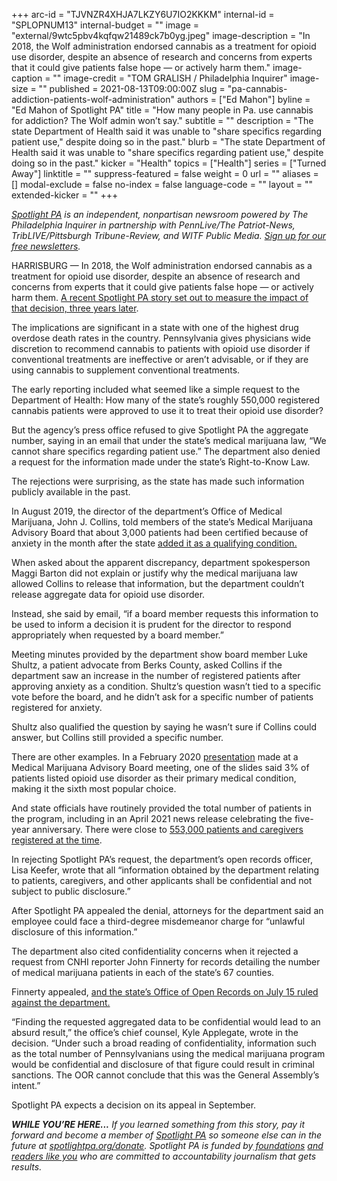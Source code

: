 +++
arc-id = "TJVNZR4XHJA7LKZY6U7IO2KKKM"
internal-id = "SPLOPNUM13"
internal-budget = ""
image = "external/9wtc5pbv4kqfqw21489ck7b0yg.jpeg"
image-description = "In 2018, the Wolf administration endorsed cannabis as a treatment for opioid use disorder, despite an absence of research and concerns from experts that it could give patients false hope — or actively harm them."
image-caption = ""
image-credit = "TOM GRALISH / Philadelphia Inquirer"
image-size = ""
published = 2021-08-13T09:00:00Z
slug = "pa-cannabis-addiction-patients-wolf-administration"
authors = ["Ed Mahon"]
byline = "Ed Mahon of Spotlight PA"
title = "How many people in Pa. use cannabis for addiction? The Wolf admin won’t say."
subtitle = ""
description = "The state Department of Health said it was unable to \"share specifics regarding patient use,\" despite doing so in the past."
blurb = "The state Department of Health said it was unable to \"share specifics regarding patient use,\" despite doing so in the past."
kicker = "Health"
topics = ["Health"]
series = ["Turned Away"]
linktitle = ""
suppress-featured = false
weight = 0
url = ""
aliases = []
modal-exclude = false
no-index = false
language-code = ""
layout = ""
extended-kicker = ""
+++

<a href="https://www.spotlightpa.org/"><i>Spotlight PA</i></a><i> is an independent, nonpartisan newsroom powered by The Philadelphia Inquirer in partnership with PennLive/The Patriot-News, TribLIVE/Pittsburgh Tribune-Review, and WITF Public Media. </i><a href="https://www.spotlightpa.org/newsletters"><i>Sign up for our free newsletters</i></a><i>.</i>

HARRISBURG —&nbsp;In 2018, the Wolf administration endorsed cannabis as a treatment for opioid use disorder, despite an absence of research and concerns from experts that it could give patients false hope — or actively harm them. <a href="https://www.spotlightpa.org/news/2021/08/pa-opioid-addiction-medical-marijuana-research/" target="_blank">A recent Spotlight PA story set out to measure the impact of that decision, three years later</a>.

The implications are significant in a state with one of the highest drug overdose death rates in the country. Pennsylvania gives physicians wide discretion to recommend cannabis to patients with opioid use disorder if conventional treatments are ineffective or aren’t advisable, or if they are using cannabis to supplement conventional treatments.

The early reporting included what seemed like a simple request to the Department of Health: How many of the state’s roughly 550,000 registered cannabis patients were approved to use it to treat their opioid use disorder?

<script src="https://www.spotlightpa.org/embed.js" async></script><div data-spl-embed-version="1" data-spl-src="https://www.spotlightpa.org/embeds/newsletter/"></div>

But the agency’s press office refused to give Spotlight PA the aggregate number, saying in an email that under the state’s medical marijuana law, “We cannot share specifics regarding patient use.” The department also denied a request for the information made under the state’s Right-to-Know Law.

The rejections were surprising, as the state has made such information publicly available in the past.

In August 2019, the director of the department’s Office of Medical Marijuana, John J. Collins, told members of the state’s Medical Marijuana Advisory Board that about 3,000 patients had been certified because of anxiety in the month after the state <a href="https://www.penncapital-star.com/blog/in-one-month-3000-pennsylvanians-with-anxiety-certified-for-medical-marijuana/">added it as a qualifying condition.</a>

When asked about the apparent discrepancy, department spokesperson Maggi Barton did not explain or justify why the medical marijuana law allowed Collins to release that information, but the department couldn’t release aggregate data for opioid use disorder.

Instead, she said by email, “if a board member requests this information to be used to inform a decision it is prudent for the director to respond appropriately when requested by a board member.”

Meeting minutes provided by the department show board member Luke Shultz, a patient advocate from Berks County, asked Collins if the department saw an increase in the number of registered patients after approving anxiety as a condition. Shultz’s question wasn’t tied to a specific vote before the board, and he didn’t ask for a specific number of patients registered for anxiety.

Shultz also qualified the question by saying he wasn’t sure if Collins could answer, but Collins still provided a specific number.

There are other examples. In a February 2020 <a href="https://www.health.pa.gov/topics/Documents/Programs/Medical%20Marijuana/Medical%20Marijuana%20Advisory%20Board%20Presentation%20Feb.%2013,%202020.pdf" target="_blank">presentation</a> made at a Medical Marijuana Advisory Board meeting, one of the slides said 3% of patients listed opioid use disorder as their primary medical condition, making it the sixth most popular choice.

And state officials have routinely provided the total number of patients in the program, including in an April 2021 news release celebrating the five-year anniversary. There were close to <a href="https://www.governor.pa.gov/newsroom/medical-marijuana-program-celebrates-five-year-anniversary-continues-commitment-to-patients-in-pennsylvania/">553,000 patients and caregivers registered at the time</a>.

In rejecting Spotlight PA’s request, the department’s open records officer, Lisa Keefer, wrote that all “information obtained by the department relating to patients, caregivers, and other applicants shall be confidential and not subject to public disclosure.”

After Spotlight PA appealed the denial, attorneys for the department said an employee could face a third-degree misdemeanor charge for “unlawful disclosure of this information.”

<script src="https://www.spotlightpa.org/embed.js" async></script><div data-spl-embed-version="1" data-spl-src="https://www.spotlightpa.org/embeds/donate/?teaser_text=If%20you%20learned%20something%20from%20this%20report%2C%20pay%20it%20forward%20and%20become%20a%20member%20of%20Spotlight%20PA%20so%20someone%20else%20can%20in%20the%20future."></div>

The department also cited confidentiality concerns when it rejected a request from CNHI reporter John Finnerty for records detailing the number of medical marijuana patients in each of the state’s 67 counties.

Finnerty appealed, <a href="https://web.archive.org/web/20210814125224/https://www.dailyitem.com/pennsylvania/news/dept-of-health-must-release-medical-pot-info/article_c1d41525-b5ec-58a8-8c91-4a92fca68711.html">and the state’s Office of Open Records on July 15 ruled against the department.</a>

“Finding the requested aggregated data to be confidential would lead to an absurd result,” the office’s chief counsel, Kyle Applegate, wrote in the decision. “Under such a broad reading of confidentiality, information such as the total number of Pennsylvanians using the medical marijuana program would be confidential and disclosure of that figure could result in criminal sanctions. The OOR cannot conclude that this was the General Assembly’s intent.”

Spotlight PA expects a decision on its appeal in September.

<i><b>WHILE YOU’RE HERE...</b></i><i> If you learned something from this story, pay it forward and become a member of </i><a href="https://www.spotlightpa.org/"><i>Spotlight PA</i></a><i> so someone else can in the future at </i><a href="http://spotlightpa.org/donate"><i>spotlightpa.org/donate</i></a><i>. Spotlight PA is funded by</i><a href="https://www.spotlightpa.org/support"><i> foundations</i></a><i> </i><a href="https://www.spotlightpa.org/support"><i>and readers like you</i></a><i> who are committed to accountability journalism that gets results.</i>

